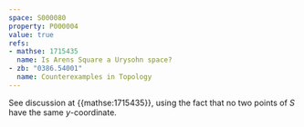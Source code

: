```yaml
---
space: S000080
property: P000004
value: true
refs:
- mathse: 1715435
  name: Is Arens Square a Urysohn space?
- zb: "0386.54001"
  name: Counterexamples in Topology
---
```


See discussion at {{mathse:1715435}}, using the fact that no two points of $S$ have the same $y$-coordinate.

